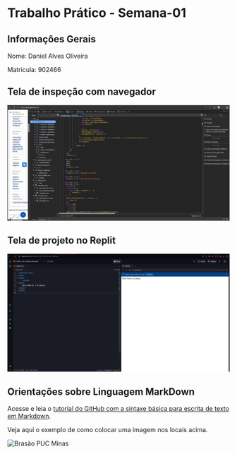 # Trabalho Prático - Semana-01

## Informações Gerais

Nome: Daniel Alves Oliveira

Matricula: 902466 

## Tela de inspeção com navegador

![Site de Inspeção](images/Screenshot_2.png)

## Tela de projeto no Replit

![Tela Replit](images/image.png)


## Orientações sobre Linguagem MarkDown

Acesse e leia o [tutorial do GitHub com a sintaxe básica para escrita de texto em Markdown](https://docs.github.com/pt/get-started/writing-on-github/getting-started-with-writing-and-formatting-on-github/basic-writing-and-formatting-syntax).

Veja aqui o exemplo de como colocar uma imagem nos locais acima. 

![Brasão PUC Minas](images/brasao_puc.png)



